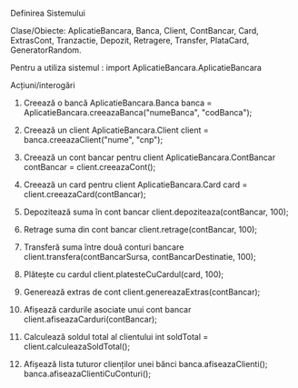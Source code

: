 


Definirea Sistemului


Clase/Obiecte: AplicatieBancara, Banca, Client, ContBancar, Card, ExtrasCont, Tranzactie, Depozit, Retragere, Transfer, PlataCard, GeneratorRandom.
 
Pentru a utiliza sistemul :
import AplicatieBancara.AplicatieBancara

Acțiuni/interogări

1. Creează o bancă
AplicatieBancara.Banca banca = AplicatieBancara.creeazaBanca("numeBanca", "codBanca");

2. Creează un client
AplicatieBancara.Client client = banca.creeazaClient("nume", "cnp");

3. Creează un cont bancar pentru client
AplicatieBancara.ContBancar contBancar = client.creeazaCont();

4. Creează un card pentru client
AplicatieBancara.Card card = client.creeazaCard(contBancar);

5. Depozitează suma în cont bancar
client.depoziteaza(contBancar, 100);

6. Retrage suma din cont bancar
client.retrage(contBancar, 100);

7. Transferă suma între două conturi bancare
client.transfera(contBancarSursa, contBancarDestinatie, 100);

8. Plătește cu cardul
client.platesteCuCardul(card, 100);

9. Generează extras de cont
client.genereazaExtras(contBancar);

10. Afișează cardurile asociate unui cont bancar
client.afiseazaCarduri(contBancar);

11. Calculează soldul total al clientului
int soldTotal = client.calculeazaSoldTotal();

12. Afișează lista tuturor clienților unei bănci
banca.afiseazaClienti();
banca.afiseazaClientiCuConturi();












